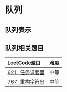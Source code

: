 # 队列

## 队列表示

## 队列相关题目

|LeetCode题目                                 | 难度  |
|:--------------------------------------------|:-----:|
[621. 任务调度器](../leetcode/621/readme.md)   | 中等
[767. 重构字符串](../leetcode/767/readme.md)   | 中等